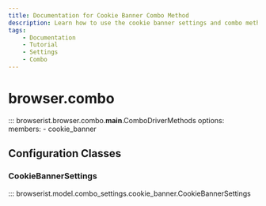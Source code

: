 ```yaml
---
title: Documentation for Cookie Banner Combo Method
description: Learn how to use the cookie banner settings and combo method in Browserist. Includes code examples for beginners and advanced users for web scraping and browser automation.
tags:
    - Documentation
    - Tutorial
    - Settings
    - Combo
---
```


# browser.combo

::: browserist.browser.combo.__main__.ComboDriverMethods
    options:
        members:
            - cookie_banner

## Configuration Classes
### CookieBannerSettings

::: browserist.model.combo_settings.cookie_banner.CookieBannerSettings

